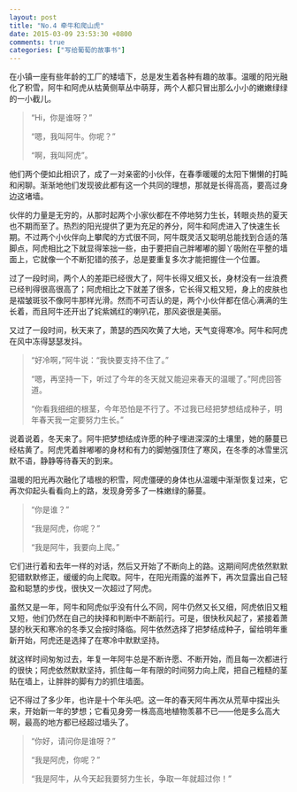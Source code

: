 ```yaml
---
layout: post
title: "No.4 牵牛和爬山虎"
date: 2015-03-09 23:53:30 +0800
comments: true
categories: ["写给葡萄的故事书"]
---
```

在小镇一座有些年龄的工厂的矮墙下，总是发生着各种有趣的故事。温暖的阳光融化了积雪，阿牛和阿虎从枯黄侧草丛中萌芽，两个人都只冒出那么小小的嫩嫩绿绿的一小截儿。

>	“Hi，你是谁呀？”
>
> “嗯，我叫阿牛。你呢？”
>
> “啊，我叫阿虎”。

他们两个便如此相识了，成了一对亲密的小伙伴，在春季暖暖的太阳下懒懒的打盹和闲聊。渐渐地他们发现彼此都有这一个共同的理想，那就是长得高高，要高过身边这堵墙。

伙伴的力量是无穷的，从那时起两个小家伙都在不停地努力生长，转眼炎热的夏天也不期而至了。热烈的阳光提供了更为充足的养分，阿牛和阿虎进入了快速生长期。不过两个小伙伴向上攀爬的方式很不同，阿牛既灵活又聪明总能找到合适的落脚点，阿虎相比之下就显得笨拙一些，由于要把自己胖嘟嘟的脚丫吸附在平整的墙面上，它就像一个不断犯错的孩子，总是要重复多次才能把握住一个位置。

过了一段时间，两个人的差距已经很大了，阿牛长得又细又长，身材没有一丝浪费已经判得很高很高了；阿虎相比之下就差了很多，它长得又粗又短，身上的皮肤也是褶皱斑驳不像阿牛那样光滑。然而不可否认的是，两个小伙伴都在信心满满的生长着，而且阿牛还开出了姹紫嫣红的喇叭花，那风姿很是美丽。

又过了一段时间，秋天来了，萧瑟的西风吹黄了大地，天气变得寒冷。阿牛和阿虎在风中冻得瑟瑟发抖。

> “好冷啊，”阿牛说：“我快要支持不住了。”
> 
> “嗯，再坚持一下，听过了今年的冬天就又能迎来春天的温暖了。”阿虎回答道。
> 
> “你看我细细的根茎，今年恐怕是不行了。不过我已经把梦想结成种子，明年春天我一定要努力生长。”
> 

说着说着，冬天来了。阿牛把梦想结成许愿的种子埋进深深的土壤里，她的藤蔓已经枯黄了。阿虎凭着胖嘟嘟的身材和有力的脚勉强顶住了寒风，在冬季的冰雪里沉默不语，静静等待春天的到来。

温暖的阳光再次融化了墙根的积雪，阿虎僵硬的身体也从温暖中渐渐恢复过来，它再次仰起头看看向上的路，发现身旁多了一株嫩绿的藤蔓。

> “你是谁？”
> 
> “我是阿虎，你呢？”
> 
> “我是阿牛，我要向上爬。”

它们进行着和去年一样的对话，然后又开始了不断向上的路。这期间阿虎依然默默犯错默默修正，缓缓的向上爬取。阿牛，在阳光雨露的滋养下，再次显露出自己轻盈和聪慧的步伐，很快又一次超过了阿虎。

虽然又是一年，阿牛和阿虎似乎没有什么不同，阿牛仍然又长又细，阿虎依旧又粗又短，他们仍然在自己的抉择和判断中不断前行。可是，很快秋风起了，紧接着萧瑟的秋天和寒冷的冬季又会按时降临。阿牛依然选择了把梦结成种子，留给明年重新开始，阿虎还是选择了在寒冷中默默坚持。

就这样时间匆匆过去，年复一年阿牛总是不断许愿、不断开始，而且每一次都进行的很快；阿虎依然默默坚持，抓住每一年有限的时间努力向上爬，把自己粗糙的茎贴在墙上，让胖胖的脚有力的抓住墙面。

记不得过了多少年，也许是十个年头吧。这一年的春天阿牛再次从荒草中探出头来，开始新一年的梦想；它看见身旁一株高高地植物羡慕不已——他是多么高大啊，最高的地方都已经超过墙头了。

> “你好，请问你是谁呀？”
> 
> “我是阿虎，你呢？”
> 
> “我是阿牛，从今天起我要努力生长，争取一年就超过你！”